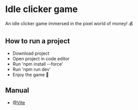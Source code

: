 
# Idle clicker game

An idle clicker game immersed in the pixel world of money! 💰 




## How to run a project

- Download project
- Open project in code editor
- Run 'npm install --force'
- Run 'npm run dev'
- Enjoy the game 🤑
## Manual

- [@Vite](https://vitejs.dev/guide/e)

